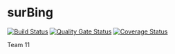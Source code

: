 # surBing

[![Build Status](https://travis-ci.org/swsnu/swpp2019-team11.svg?branch=master)](https://travis-ci.org/swsnu/swpp2019-team11)
[![Quality Gate Status](https://sonarcloud.io/api/project_badges/measure?project=swsnu_swpp2019-team11&metric=alert_status)](https://sonarcloud.io/dashboard?id=swsnu_swpp2019-team11)
[![Coverage Status](https://coveralls.io/repos/github/swsnu/swpp2019-team11/badge.svg?branch=master)](https://coveralls.io/github/swsnu/swpp2019-team11?branch=master)

Team 11
